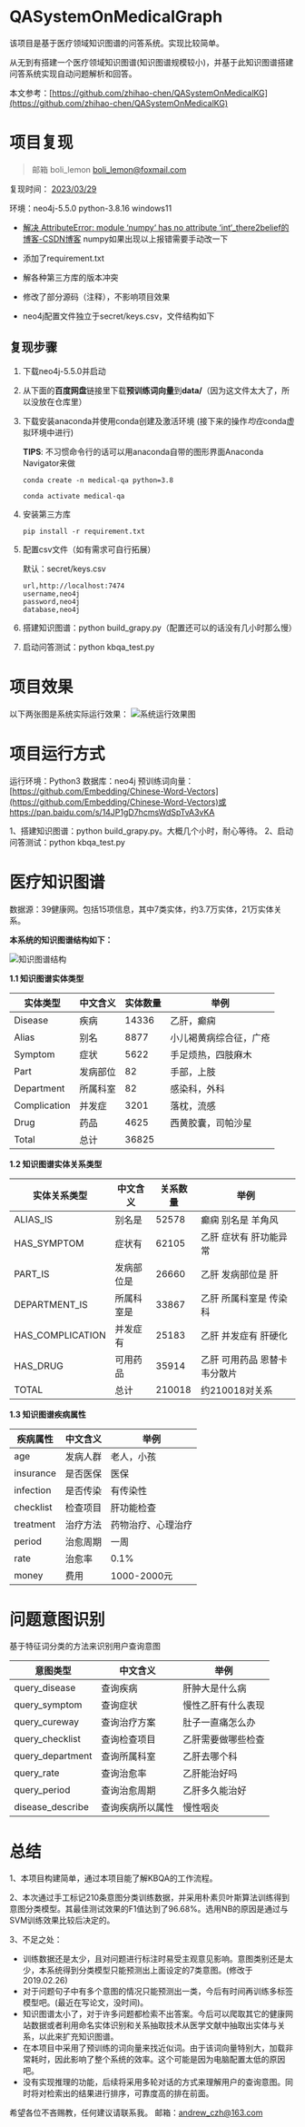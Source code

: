 # QASystemOnMedicalGraph

该项目是基于医疗领域知识图谱的问答系统。实现比较简单。

从无到有搭建一个医疗领域知识图谱(知识图谱规模较小)，并基于此知识图谱搭建问答系统实现自动问题解析和回答。

本文参考：[https://github.com/zhihao-chen/QASystemOnMedicalKG](https://github.com/zhihao-chen/QASystemOnMedicalKG)

# 项目复现

> 邮箱 boli_lemon boli_lemon@foxmail.com

复现时间： <u>2023/03/29</u>

环境：neo4j-5.5.0 python-3.8.16 windows11

- [解决 AttributeError: module ‘numpy‘ has no attribute ‘int‘_there2belief的博客-CSDN博客](https://blog.csdn.net/dou3516/article/details/129007534) numpy如果出现以上报错需要手动改一下

- 添加了requirement.txt

- 解各种第三方库的版本冲突

- 修改了部分源码（注释），不影响项目效果

- neo4j配置文件独立于secret/keys.csv，文件结构如下

## 复现步骤

1. 下载neo4j-5.5.0并启动

2. 从下面的**百度网盘**链接里下载**预训练词向量**到**data/**（因为这文件太大了，所以没放在仓库里）

3. 下载安装anaconda并使用conda创建及激活环境 (接下来的操作*均在*conda虚拟环境中进行)
   
   **TIPS**:  不习惯命令行的话可以用anaconda自带的图形界面Anaconda Navigator来做
   
   ```shell
   conda create -n medical-qa python=3.8
   
   conda activate medical-qa
   ```

4. 安装第三方库
   
   ```
   pip install -r requirement.txt
   ```

5. 配置csv文件（如有需求可自行拓展）
   
   默认：secret/keys.csv
   
   ```
   url,http://localhost:7474
   username,neo4j
   password,neo4j
   database,neo4j
   ```

6. 搭建知识图谱：python build_grapy.py（配置还可以的话没有几小时那么慢）

7. 启动问答测试：python kbqa_test.py

# 项目效果

以下两张图是系统实际运行效果：
![系统运行效果图](https://github.com/zhihao-chen/QASystemOnMedicalGraph/blob/master/img/%E6%95%88%E6%9E%9C%E5%9B%BE.png)

# 项目运行方式

运行环境：Python3
数据库：neo4j
预训练词向量：[https://github.com/Embedding/Chinese-Word-Vectors](https://github.com/Embedding/Chinese-Word-Vectors)或https://pan.baidu.com/s/14JP1gD7hcmsWdSpTvA3vKA

1、搭建知识图谱：python build_grapy.py。大概几个小时，耐心等待。
2、启动问答测试：python kbqa_test.py

# 医疗知识图谱

数据源：39健康网。包括15项信息，其中7类实体，约3.7万实体，21万实体关系。

**本系统的知识图谱结构如下：**

![知识图谱结构](https://github.com/zhihao-chen/QASystemOnMedicalGraph/blob/master/img/%E7%9F%A5%E8%AF%86%E5%9B%BE%E8%B0%B1.png)

**1.1 知识图谱实体类型**

| 实体类型         | 中文含义 | 实体数量  | 举例          |
| ------------ | ---- | ----- | ----------- |
| Disease      | 疾病   | 14336 | 乙肝，癫痫       |
| Alias        | 别名   | 8877  | 小儿褐黄病综合征，广疮 |
| Symptom      | 症状   | 5622  | 手足烦热，四肢麻木   |
| Part         | 发病部位 | 82    | 手部，上肢       |
| Department   | 所属科室 | 82    | 感染科，外科      |
| Complication | 并发症  | 3201  | 落枕，流感       |
| Drug         | 药品   | 4625  | 西黄胶囊，司帕沙星   |
| Total        | 总计   | 36825 |             |

**1.2 知识图谱实体关系类型**

| 实体关系类型           | 中文含义  | 关系数量   | 举例              |
| ---------------- | ----- | ------ | --------------- |
| ALIAS_IS         | 别名是   | 52578  | 癫痫 别名是 羊角风      |
| HAS_SYMPTOM      | 症状有   | 62105  | 乙肝 症状有 肝功能异常    |
| PART_IS          | 发病部位是 | 26660  | 乙肝 发病部位是 肝      |
| DEPARTMENT_IS    | 所属科室是 | 33867  | 乙肝 所属科室是 传染科    |
| HAS_COMPLICATION | 并发症有  | 25183  | 乙肝 并发症有 肝硬化     |
| HAS_DRUG         | 可用药品  | 35914  | 乙肝 可用药品 恩替卡韦分散片 |
| TOTAL            | 总计    | 210018 | 约210018对关系      |

**1.3 知识图谱疾病属性**

| 疾病属性      | 中文含义 | 举例         |
| --------- | ---- | ---------- |
| age       | 发病人群 | 老人，小孩      |
| insurance | 是否医保 | 医保         |
| infection | 是否传染 | 有传染性       |
| checklist | 检查项目 | 肝功能检查      |
| treatment | 治疗方法 | 药物治疗、心理治疗  |
| period    | 治愈周期 | 一周         |
| rate      | 治愈率  | 0.1%       |
| money     | 费用   | 1000-2000元 |

# 问题意图识别

基于特征词分类的方法来识别用户查询意图

| 意图类型             | 中文含义     | 举例        |
| ---------------- | -------- | --------- |
| query_disease    | 查询疾病     | 肝肿大是什么病   |
| query_symptom    | 查询症状     | 慢性乙肝有什么表现 |
| query_cureway    | 查询治疗方案   | 肚子一直痛怎么办  |
| query_checklist  | 查询检查项目   | 乙肝需要做哪些检查 |
| query_department | 查询所属科室   | 乙肝去哪个科    |
| query_rate       | 查询治愈率    | 乙肝能治好吗    |
| query_period     | 查询治愈周期   | 乙肝多久能治好   |
| disease_describe | 查询疾病所以属性 | 慢性咽炎      |

# 总结

1、本项目构建简单，通过本项目能了解KBQA的工作流程。

2、本次通过手工标记210条意图分类训练数据，并采用朴素贝叶斯算法训练得到意图分类模型。其最佳测试效果的F1值达到了96.68%。选用NB的原因是通过与SVM训练效果比较后决定的。

3、不足之处：

- 训练数据还是太少，且对问题进行标注时易受主观意见影响。意图类别还是太少，本系统得到分类模型只能预测出上面设定的7类意图。(修改于2019.02.26)
- 对于问题句子中有多个意图的情况只能预测出一类，今后有时间再训练多标签模型吧。(最近在写论文，没时间)。
- 知识图谱太小了，对于许多问题都检索不出答案。今后可以爬取其它的健康网站数据或者利用命名实体识别和关系抽取技术从医学文献中抽取出实体与关系，以此来扩充知识图谱。
- 在本项目中采用了预训练的词向量来找近似词。由于该词向量特别大，加载非常耗时，因此影响了整个系统的效率。这个可能是因为电脑配置太低的原因吧。
- 没有实现推理的功能，后续将采用多轮对话的方式来理解用户的查询意图。同时将对检索出的结果进行排序，可靠度高的排在前面。

希望各位不吝赐教，任何建议请联系我。
邮箱：andrew_czh@163.com
